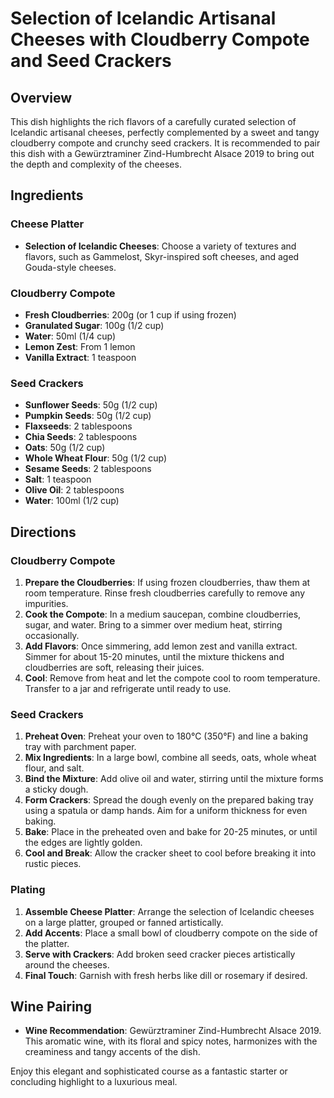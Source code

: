 # Selection of Icelandic Artisanal Cheeses with Cloudberry Compote and Seed Crackers

## Overview
This dish highlights the rich flavors of a carefully curated selection of Icelandic artisanal cheeses, perfectly complemented by a sweet and tangy cloudberry compote and crunchy seed crackers. It is recommended to pair this dish with a Gewürztraminer Zind-Humbrecht Alsace 2019 to bring out the depth and complexity of the cheeses.

## Ingredients

### Cheese Platter
- **Selection of Icelandic Cheeses**: Choose a variety of textures and flavors, such as Gammelost, Skyr-inspired soft cheeses, and aged Gouda-style cheeses.

### Cloudberry Compote
- **Fresh Cloudberries**: 200g (or 1 cup if using frozen)
- **Granulated Sugar**: 100g (1/2 cup)
- **Water**: 50ml (1/4 cup)
- **Lemon Zest**: From 1 lemon
- **Vanilla Extract**: 1 teaspoon

### Seed Crackers
- **Sunflower Seeds**: 50g (1/2 cup)
- **Pumpkin Seeds**: 50g (1/2 cup)
- **Flaxseeds**: 2 tablespoons
- **Chia Seeds**: 2 tablespoons
- **Oats**: 50g (1/2 cup)
- **Whole Wheat Flour**: 50g (1/2 cup)
- **Sesame Seeds**: 2 tablespoons
- **Salt**: 1 teaspoon
- **Olive Oil**: 2 tablespoons
- **Water**: 100ml (1/2 cup)

## Directions

### Cloudberry Compote
1. **Prepare the Cloudberries**: If using frozen cloudberries, thaw them at room temperature. Rinse fresh cloudberries carefully to remove any impurities.
2. **Cook the Compote**: In a medium saucepan, combine cloudberries, sugar, and water. Bring to a simmer over medium heat, stirring occasionally.
3. **Add Flavors**: Once simmering, add lemon zest and vanilla extract. Simmer for about 15-20 minutes, until the mixture thickens and cloudberries are soft, releasing their juices.
4. **Cool**: Remove from heat and let the compote cool to room temperature. Transfer to a jar and refrigerate until ready to use.

### Seed Crackers
1. **Preheat Oven**: Preheat your oven to 180°C (350°F) and line a baking tray with parchment paper.
2. **Mix Ingredients**: In a large bowl, combine all seeds, oats, whole wheat flour, and salt.
3. **Bind the Mixture**: Add olive oil and water, stirring until the mixture forms a sticky dough.
4. **Form Crackers**: Spread the dough evenly on the prepared baking tray using a spatula or damp hands. Aim for a uniform thickness for even baking.
5. **Bake**: Place in the preheated oven and bake for 20-25 minutes, or until the edges are lightly golden.
6. **Cool and Break**: Allow the cracker sheet to cool before breaking it into rustic pieces.

### Plating
1. **Assemble Cheese Platter**: Arrange the selection of Icelandic cheeses on a large platter, grouped or fanned artistically.
2. **Add Accents**: Place a small bowl of cloudberry compote on the side of the platter.
3. **Serve with Crackers**: Add broken seed cracker pieces artistically around the cheeses.
4. **Final Touch**: Garnish with fresh herbs like dill or rosemary if desired.

## Wine Pairing
- **Wine Recommendation**: Gewürztraminer Zind-Humbrecht Alsace 2019. This aromatic wine, with its floral and spicy notes, harmonizes with the creaminess and tangy accents of the dish.

Enjoy this elegant and sophisticated course as a fantastic starter or concluding highlight to a luxurious meal.